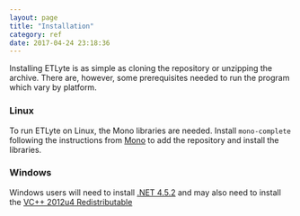 ```yaml
---
layout: page
title: "Installation"
category: ref
date: 2017-04-24 23:18:36
---
```


Installing ETLyte is as simple as cloning the repository or unzipping the
archive.  There are, however, some prerequisites needed to run the program
which vary by platform.

### Linux
To run ETLyte on Linux, the Mono libraries are needed.  Install `mono-complete`
following the instructions from [Mono](http://www.mono-project.com/docs/getting-started/install/linux/) to add the repository and
install the libraries.

### Windows
Windows users will need to install
[.NET 4.5.2](https://www.microsoft.com/en-us/download/details.aspx?id=42642)
and may also need to install the
[VC++ 2012u4  Redistributable](https://download.microsoft.com/download/1/6/B/16B06F60-3B20-4FF2-B699-5E9B7962F9AE/VSU_4/vcredist_x86.exe)
